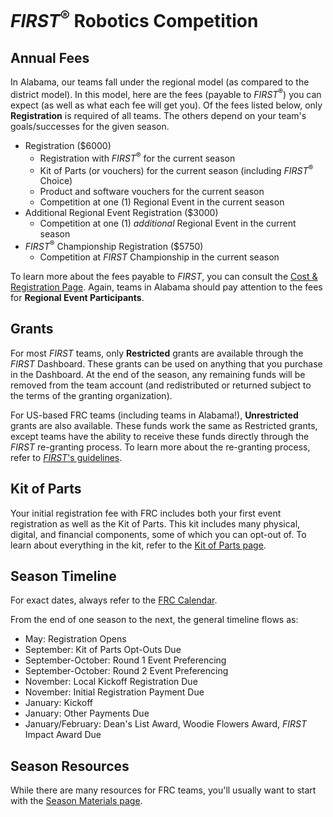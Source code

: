 # *FIRST*<sup>&reg;</sup> Robotics Competition

## Annual Fees

In Alabama, our teams fall under the regional model (as compared to the district model). In this model, here are the fees (payable to *FIRST*<sup>&reg;</sup>) you can expect (as well as what each fee will get you). Of the fees listed below, only **Registration** is required of all teams. The others depend on your team's goals/successes for the given season.

- Registration (\$6000)
  - Registration with *FIRST*<sup>&reg;</sup> for the current season
  - Kit of Parts (or vouchers) for the current season (including *FIRST*<sup>&reg;</sup> Choice)
  - Product and software vouchers for the current season
  - Competition at one (1) Regional Event in the current season
- Additional Regional Event Registration (\$3000)
  - Competition at one (1) *additional* Regional Event in the current season
- *FIRST*<sup>&reg;</sup> Championship Registration (\$5750)
  - Competition at *FIRST* Championship in the current season

To learn more about the fees payable to *FIRST*, you can consult the [Cost & Registration Page](https://www.firstinspires.org/robotics/frc/cost-and-registration). Again, teams in Alabama should pay attention to the fees for **Regional Event Participants**.


## Grants

For most *FIRST* teams, only **Restricted** grants are available through the *FIRST* Dashboard. These grants can be used on anything that you purchase in the Dashboard. At the end of the season, any remaining funds will be removed from the team account (and redistributed or returned subject to the terms of the granting organization).

For US-based FRC teams (including teams in Alabama!), **Unrestricted** grants are also available. These funds work the same as Restricted grants, except teams have the ability to receive these funds directly through the *FIRST* re-granting process. To learn more about the re-granting process, refer to [*FIRST*'s guidelines](https://www.firstinspires.org/robotics/regranting-process-procedures-and-w-9).


## Kit of Parts

Your initial registration fee with FRC includes both your first event registration as well as the Kit of Parts. This kit includes many physical, digital, and financial components, some of which you can opt-out of. To learn about everything in the kit, refer to the [Kit of Parts page](https://www.firstinspires.org/robotics/frc/kit-of-parts).


## Season Timeline

For exact dates, always refer to the [FRC Calendar](https://www.firstinspires.org/robotics/frc/calendar).

From the end of one season to the next, the general timeline flows as:
- May: Registration Opens
- September: Kit of Parts Opt-Outs Due
- September-October: Round 1 Event Preferencing
- September-October: Round 2 Event Preferencing
- November: Local Kickoff Registration Due
- November: Initial Registration Payment Due
- January: Kickoff
- January: Other Payments Due
- January/February: Dean's List Award, Woodie Flowers Award, *FIRST* Impact Award Due


## Season Resources

While there are many resources for FRC teams, you'll usually want to start with the [Season Materials page](https://www.firstinspires.org/resource-library/frc/competition-manual-qa-system).
